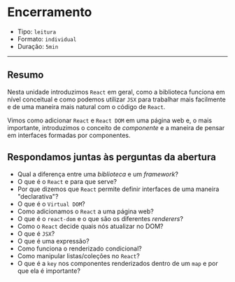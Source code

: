 # Encerramento

* Tipo: `leitura`
* Formato: `individual`
* Duração: `5min`

***

## Resumo

Nesta unidade introduzimos `React` em geral, como a biblioteca funciona em nível conceitual e como podemos utilizar `JSX` para trabalhar mais facilmente e de uma maneira mais natural com o código de `React`.

Vimos como adicionar `React` e `React DOM` em uma página web e, o mais importante, introduzimos o conceito de _componente_ e a maneira de pensar em interfaces formadas por componentes.

## Respondamos juntas às perguntas da abertura

* Qual a diferença entre uma *biblioteca* e um *framework*?
* O que é o `React` e para que serve?
* Por que dizemos que `React` permite definir interfaces de uma maneira "declarativa"?
* O que é o `Virtual DOM`?
* Como adicionamos o `React` a uma página web?
* O que é o `react-dom` e o que são os diferentes *renderers*?
* Como o `React` decide quais nós atualizar no DOM?
* O que é `JSX`?
* O que é uma expressão?
* Como funciona o renderizado condicional?
* Como manipular listas/coleções no `React`?
* O que é a `key` nos componentes renderizados dentro de um `map` e por que ela é importante?
